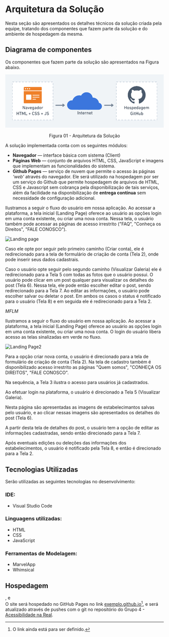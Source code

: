 # Arquitetura da Solução

Nesta seção são apresentados os detalhes técnicos da solução criada pela equipe, tratando dos componentes que fazem parte da solução e do ambiente de hospedagem da mesma.

## Diagrama de componentes

Os componentes que fazem parte da solução são apresentados na Figura abaixo.


![Diagrama de Componentes](img/diagram.png)
<div style="text-align: center;">Figura 01 - Arquitetura da Solução</div>

A solução implementada conta com os seguintes módulos:
- **Navegador** — interface básica com sistema (Client)  
- **Páginas Web** — conjunto de arquivos HTML, CSS, JavaScript e imagens que implementam as funcionalidades do sistema.
- **Github Pages** — serviço de nuvem que permite o acesso às páginas _‘web’_ através do navegador.
Ele será utilizado na hospedagem por ser um serviço do Github que permite hospedagem de arquivos de HTML, CSS e Javascript sem cobrança pela disponibilização de tais serviços, além da facilidade na disponibilização de **entrega contínua** sem necessidade de configuração adicional.

Ilustramos a seguir o fluxo do usuário em nossa aplicação. Ao acessar a plataforma, a tela inicial (Landing Page) oferece ao usuário as opções login em uma conta existente, ou criar uma nova conta. Nessa tela, o usuário também pode acessar as páginas de acesso irrestrito ("FAQ", "Conheça os Direitos", "FALE CONOSCO"). 

![Landing page](https://user-images.githubusercontent.com/111434777/194611818-ca7f616c-79e6-4731-8f79-1da8809f7556.png)

Caso ele opte por seguir pelo primeiro caminho (Criar conta), ele é
redirecionado para a tela de formulário de criação de conta (Tela 2), onde pode
inserir seus dados cadastrais.

Caso o usuário opte seguir pelo segundo caminho (Visualizar Galeria) ele
é redirecionado para a Tela 5 com todas as fotos que o usuário possui. O
usuário pode clicar em um post qualquer para visualizar os detalhes do
post (Tela 6). Nessa tela, ele pode então escolher editar o post, sendo
redirecionado para a Tela 7. Ao editar as informações, o usuário pode
escolher salvar ou deletar o post. Em ambos os casos o status é
notificado para o usuário (Tela 8) e em seguida ele é redirecionado
para a Tela 2.

*MFLM*

Ilustramos a seguir o fluxo do usuário em nossa aplicação. Ao acessar a plataforma, a tela inicial (Landing Page) oferece ao usuário as opções login em uma conta existente, ou criar uma nova conta. O login do usuário libera acesso as telas sinalizadas em verde no fluxo.

![Landing Page2](https://user-images.githubusercontent.com/111434777/194772832-6ad710d0-8da9-4d72-b187-ec04d98bf056.png)


Para a opção criar nova conta, o usuário é direcionado para a tela de formulário de criação de conta (Tela 2). Na tela de cadastro também é disponibilizado acesso irrestrito as páginas "Quem somos", "CONHEÇA OS DIREITOS", "FALE CONOSCO". 

Na sequência, a Tela 3 ilustra o acesso para usuários já cadastrados.


Ao efetuar login na plataforma, o usuário é direcionado a Tela 5 (Visualizar Galeria). 


Nesta página são apresentadas as imagens de estabelecimantos salvas pelo usuário, e ao clicar nessas imagens são apresentados os detalhes do post (Tela 6). 


A partir desta tela de detalhes do post, o usuário tem a opção de editar as informações cadastradas, sendo então direcionado para a Tela 7. 


Após eventuais edições ou deleções das informações dos estabelecimentos, o usuário é notificado pela Tela 8, e então é direcionado para a Tela 2.



## Tecnologias Utilizadas

Serão utilizadas as seguintes tecnologias no desenvolvimento:

### IDE:
 - Visual Studio Code

### Linguagens utilizadas:
 - HTML
 - CSS
 - JavaScript

### Ferramentas de Modelagem:
 - MarvelApp
 - Whimsical

## Hospedagem
, e  
O site será hospedado no GitHub Pages no link [exemplo.github.io](https://example.github.io)[^1], e será atualizado através de pushes com o git no repositório do Grupo 4 - [Acessibilidade na Real](https://github.com/ICEI-PUC-Minas-PMV-ADS/pmv-ads-2022-2-e1-proj-web-t1-acessibilidade-na-real).

[^1]: O link ainda está para ser definido.
